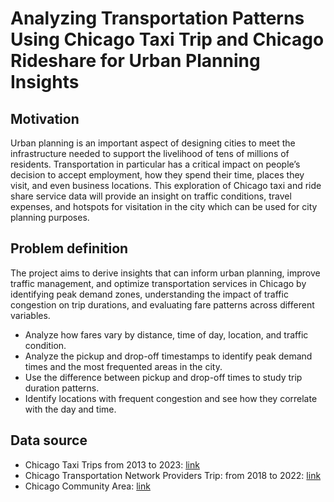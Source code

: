 # Analyzing Transportation Patterns Using Chicago Taxi Trip and Chicago Rideshare for Urban Planning Insights

## Motivation
Urban planning is an important aspect of designing cities to meet the infrastructure needed to support the livelihood of tens of millions of residents. Transportation in particular has a critical impact on people’s decision to accept employment, how they spend their time, places they visit, and even business locations. This exploration of Chicago taxi and ride share service data will provide an insight on traffic conditions, travel expenses, and hotspots for visitation in the city which can be used for city planning purposes.

## Problem definition
The project aims to derive insights that can inform urban planning, improve traffic management, and optimize transportation services in Chicago by identifying peak demand zones, understanding the impact of traffic congestion on trip durations, and evaluating fare patterns across different variables.
- Analyze how fares vary by distance, time of day, location, and traffic condition.
- Analyze the pickup and drop-off timestamps to identify peak demand times and the most frequented areas in the city.
- Use the difference between pickup and drop-off times to study trip duration patterns.
- Identify locations with frequent congestion and see how they correlate with the day and time.

## Data source
- Chicago Taxi Trips from 2013 to 2023: [link](https://www.nyc.gov/site/tlc/about/tlc-trip-record-data.page)
- Chicago Transportation Network Providers Trip: from 2018 to 2022: [link](https://data.cityofchicago.org/Transportation/Transportation-Network-Providers-Trips-2018-2022-/m6dm-c72p/about_data)
- Chicago Community Area: [link](https://data.cityofchicago.org/Facilities-Geographic-Boundaries/Boundaries-Community-Areas-current-/cauq-8yn6)
